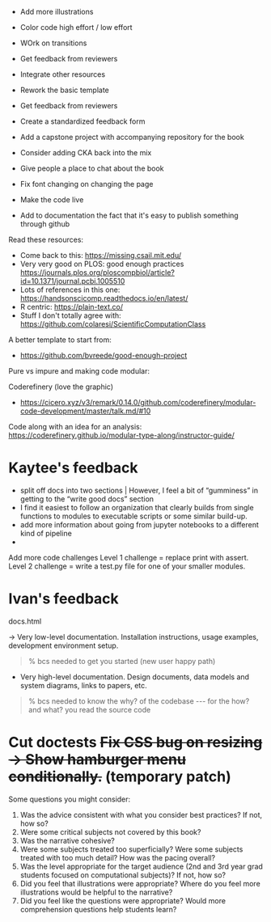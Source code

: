 
* Add more illustrations
* Color code high effort / low effort
* WOrk on transitions
* Get feedback from reviewers
* Integrate other resources
* Rework the basic template

* Get feedback from reviewers
* Create a standardized feedback form
* Add a capstone project with accompanying repository for the book

* Consider adding CKA back into the mix
* Give people a place to chat about the book
* Fix font changing on changing the page
* Make the code live

* Add to documentation the fact that it's easy to publish something through github

Read these resources:

* Come back to this: https://missing.csail.mit.edu/
* Very very good on PLOS: good enough practices https://journals.plos.org/ploscompbiol/article?id=10.1371/journal.pcbi.1005510
* Lots of references in this one: https://handsonscicomp.readthedocs.io/en/latest/
* R centric: https://plain-text.co/
* Stuff I don't totally agree with: https://github.com/colaresi/ScientificComputationClass

A better template to start from:

* https://github.com/bvreede/good-enough-project

Pure vs impure and making code modular:

Coderefinery
(love the graphic)
* https://cicero.xyz/v3/remark/0.14.0/github.com/coderefinery/modular-code-development/master/talk.md/#10

Code along with an idea for an analysis:
https://coderefinery.github.io/modular-type-along/instructor-guide/

Kaytee's feedback
===

* split off docs into two sections
| However, I feel a bit of “gumminess” in getting to the “write good docs” section
* I find it easiest to follow an organization that clearly builds from single functions to modules to executable scripts or some similar build-up. 
* add more information about going from jupyter notebooks to a different kind of pipeline
* 
Add more code challenges
Level 1 challenge = replace print with assert. 
Level 2 challenge = write a test.py file for one of your smaller modules.

Ivan's feedback
===
docs.html

-> Very low-level documentation. Installation instructions, usage examples, development environment setup.
> % bcs needed to get you started (new user happy path)

- Very high-level documentation. Design documents, data models and system diagrams, links to papers, etc.
> % bcs needed to know the why? of the codebase --- for the how? and what? you read the source code

Cut doctests
~~Fix CSS bug on resizing~~
 ~~-> Show hamburger menu conditionally.~~
(temporary patch)
=======

Some questions you might consider:

1. Was the advice consistent with what you consider best practices? If not, how so?
1. Were some critical subjects not covered by this book?
1. Was the narrative cohesive? 
1. Were some subjects treated too superficially? Were some subjects treated with too much detail? How was the pacing overall?
1. Was the level appropriate for the target audience (2nd and 3rd year grad students focused on computational subjects)? If not, how so?
1. Did you feel that illustrations were appropriate? Where do you feel more illustrations would be helpful to the narrative?
1. Did you feel like the questions were appropriate? Would more comprehension questions help students learn?
